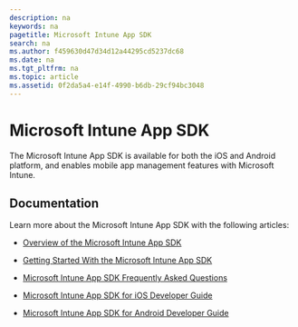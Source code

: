 ```yaml
---
description: na
keywords: na
pagetitle: Microsoft Intune App SDK
search: na
ms.author: f459630d47d34d12a44295cd5237dc68
ms.date: na
ms.tgt_pltfrm: na
ms.topic: article
ms.assetid: 0f2da5a4-e14f-4990-b6db-29cf94bc3048
---
```

# Microsoft Intune App SDK
The Microsoft Intune App SDK is available for both the iOS and Android platform, and enables mobile app management features with Microsoft Intune.

## Documentation
Learn more about the Microsoft Intune App SDK with the following articles:

- [Overview of the Microsoft Intune App SDK](../Topic/Overview_of_the_Microsoft_Intune_App_SDK.md)

- [Getting Started With the Microsoft Intune App SDK](../Topic/Getting_Started_With_the_Microsoft_Intune_App_SDK.md)

- [Microsoft Intune App SDK Frequently Asked Questions](../Topic/Microsoft_Intune_App_SDK_Frequently_Asked_Questions.md)

- [Microsoft Intune App SDK for iOS Developer Guide](../Topic/Microsoft_Intune_App_SDK_for_iOS_Developer_Guide.md)

- [Microsoft Intune App SDK for Android Developer Guide](../Topic/Microsoft_Intune_App_SDK_for_Android_Developer_Guide.md)

